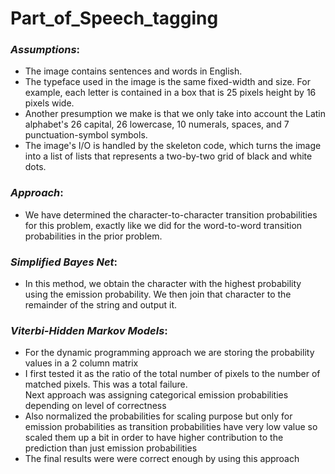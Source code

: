 # Part_of_Speech_tagging

### _Assumptions_:   

- The image contains sentences and words in English.
- The typeface used in the image is the same fixed-width and size. For example, each letter is contained in a box that is 25 pixels height by 16 pixels wide.
- Another presumption we make is that we only take into account the Latin alphabet's 26 capital, 26 lowercase, 10 numerals, spaces, and 7 punctuation-symbol symbols.
- The image's I/O is handled by the skeleton code, which turns the image into a list of lists that represents a two-by-two grid of black and white dots.  

### _Approach_:   

- We have determined the character-to-character transition probabilities for this problem, exactly like we did for the word-to-word transition probabilities in the prior problem.  

### _Simplified Bayes Net_:   
- In this method, we obtain the character with the highest probability using the emission probability. We then join that character to the remainder of the string and output it.  

### _Viterbi-Hidden Markov Models_:  
- For the dynamic programming approach we are storing the probability values in a 2 column matrix   
- I first tested it as the ratio of the total number of pixels to the number of matched pixels. This was a total failure.  
Next approach was assigning categorical emission probabilities depending on level of correctness    
- Also normalized the probabilities for scaling purpose but only for emission probabilities as transition probabilities have very low value so scaled them up a bit in order to have higher contribution to the prediction than just emission probabilities     
- The final results were were correct enough by using this approach   
